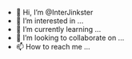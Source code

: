 - 👋 Hi, I’m @InterJinkster
- 👀 I’m interested in ...
- 🌱 I’m currently learning ...
- 💞️ I’m looking to collaborate on ...
- 📫 How to reach me ...

<!---
InterJinkster/InterJinkster is a ✨ special ✨ repository because its `README.md` (this file) appears on your GitHub profile.
You can click the Preview link to take a look at your changes.
--->
